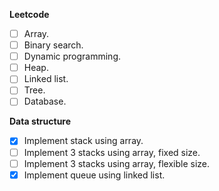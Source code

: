 **Leetcode**
- [ ] Array.
- [ ] Binary search.
- [ ] Dynamic programming.
- [ ] Heap.
- [ ] Linked list.
- [ ] Tree.
- [ ] Database.

**Data structure**
- [x] Implement stack using array.
- [ ] Implement 3 stacks using array, fixed size.
- [ ] Implement 3 stacks using array, flexible size.
- [x] Implement queue using linked list.
